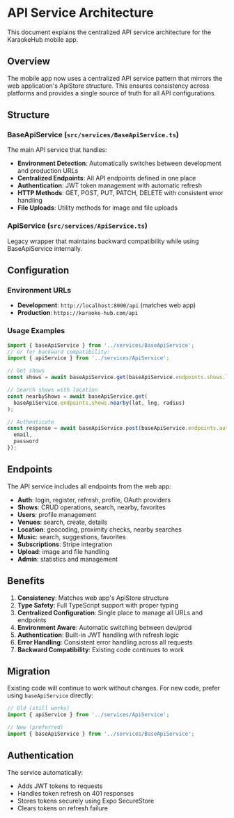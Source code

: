 # API Service Architecture

This document explains the centralized API service architecture for the KaraokeHub mobile app.

## Overview

The mobile app now uses a centralized API service pattern that mirrors the web application's ApiStore structure. This ensures consistency across platforms and provides a single source of truth for all API configurations.

## Structure

### BaseApiService (`src/services/BaseApiService.ts`)

The main API service that handles:
- **Environment Detection**: Automatically switches between development and production URLs
- **Centralized Endpoints**: All API endpoints defined in one place
- **Authentication**: JWT token management with automatic refresh
- **HTTP Methods**: GET, POST, PUT, PATCH, DELETE with consistent error handling
- **File Uploads**: Utility methods for image and file uploads

### ApiService (`src/services/ApiService.ts`)

Legacy wrapper that maintains backward compatibility while using BaseApiService internally.

## Configuration

### Environment URLs

- **Development**: `http://localhost:8000/api` (matches web app)
- **Production**: `https://karaoke-hub.com/api`

### Usage Examples

```typescript
import { baseApiService } from '../services/BaseApiService';
// or for backward compatibility:
import { apiService } from '../services/ApiService';

// Get shows
const shows = await baseApiService.get(baseApiService.endpoints.shows.list);

// Search shows with location
const nearbyShows = await baseApiService.get(
  baseApiService.endpoints.shows.nearby(lat, lng, radius)
);

// Authenticate
const response = await baseApiService.post(baseApiService.endpoints.auth.login, {
  email,
  password
});
```

## Endpoints

The API service includes all endpoints from the web app:

- **Auth**: login, register, refresh, profile, OAuth providers
- **Shows**: CRUD operations, search, nearby, favorites
- **Users**: profile management
- **Venues**: search, create, details
- **Location**: geocoding, proximity checks, nearby searches
- **Music**: search, suggestions, favorites
- **Subscriptions**: Stripe integration
- **Upload**: image and file handling
- **Admin**: statistics and management

## Benefits

1. **Consistency**: Matches web app's ApiStore structure
2. **Type Safety**: Full TypeScript support with proper typing
3. **Centralized Configuration**: Single place to manage all URLs and endpoints
4. **Environment Aware**: Automatic switching between dev/prod
5. **Authentication**: Built-in JWT handling with refresh logic
6. **Error Handling**: Consistent error handling across all requests
7. **Backward Compatibility**: Existing code continues to work

## Migration

Existing code will continue to work without changes. For new code, prefer using `baseApiService` directly:

```typescript
// Old (still works)
import { apiService } from '../services/ApiService';

// New (preferred)
import { baseApiService } from '../services/BaseApiService';
```

## Authentication

The service automatically:
- Adds JWT tokens to requests
- Handles token refresh on 401 responses
- Stores tokens securely using Expo SecureStore
- Clears tokens on refresh failure
